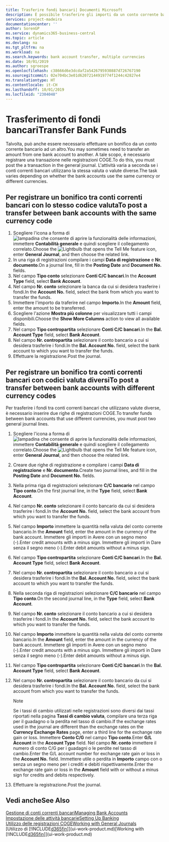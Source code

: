 ```yaml
---
title: Trasferire fondi bancari| Documenti Microsoft
description: È possibile trasferire gli importi da un conto corrente bancario a un altro, incluse le valute diverse, tramite la registrazione della transazione nelle registrazioni COGE.
services: project-madeira
documentationcenter: ''
author: SorenGP
ms.service: dynamics365-business-central
ms.topic: article
ms.devlang: na
ms.tgt_pltfrm: na
ms.workload: na
ms.search.keywords: bank account transfer, multiple currencies
ms.date: 10/01/2019
ms.author: sgroespe
ms.openlocfilehash: c38666d6e3dcdaf2a5426795930887d726767190
ms.sourcegitcommit: 02e704bc3e01d62072144919774f1244c42827e4
ms.translationtype: HT
ms.contentlocale: it-CH
ms.lasthandoff: 10/01/2019
ms.locfileid: "2304048"
---
```

# <a name="transfer-bank-funds"></a><span data-ttu-id="9c859-103">Trasferimento di fondi bancari</span><span class="sxs-lookup"><span data-stu-id="9c859-103">Transfer Bank Funds</span></span>
<span data-ttu-id="9c859-104">Talvolta, può anche essere necessario effettuare un bonifico da un conto corrente bancario ad un altro.</span><span class="sxs-lookup"><span data-stu-id="9c859-104">You may sometimes need to transfer an amount from one bank account to another.</span></span> <span data-ttu-id="9c859-105">A tale scopo, è necessario registrare una transazione nelle registrazioni COGE.</span><span class="sxs-lookup"><span data-stu-id="9c859-105">To do this, you must post the a transaction in the general journal.</span></span> <span data-ttu-id="9c859-106">L'attività varia a seconda se i conti correnti bancari utilizzano la stessa valuta o valute diverse.</span><span class="sxs-lookup"><span data-stu-id="9c859-106">The task varies depending on whether the bank accounts use the same currency or different currencies.</span></span>

## <a name="to-post-a-transfer-between-bank-accounts-with-the-same-currency-code"></a><span data-ttu-id="9c859-107">Per registrare un bonifico tra conti correnti bancari con lo stesso codice valuta</span><span class="sxs-lookup"><span data-stu-id="9c859-107">To post a transfer between bank accounts with the same currency code</span></span>
1. <span data-ttu-id="9c859-108">Scegliere l'icona a forma di ![lampadina che consente di aprire la funzionalità delle informazioni](media/ui-search/search_small.png "Informazioni sull'operazione che si desidera eseguire"), immettere **Contabilità generale** e quindi scegliere il collegamento correlato.</span><span class="sxs-lookup"><span data-stu-id="9c859-108">Choose the ![Lightbulb that opens the Tell Me feature](media/ui-search/search_small.png "Tell me what you want to do") icon, enter **General Journal**, and then choose the related link.</span></span>
2. <span data-ttu-id="9c859-109">In una riga di registrazioni compilare i campi **Data di registrazione** e **Nr. documento**.</span><span class="sxs-lookup"><span data-stu-id="9c859-109">On a journal line, fill in the **Posting Date** and **Document No.** fields.</span></span>
3. <span data-ttu-id="9c859-110">Nel campo **Tipo conto** selezionare **Conti C/C bancari**.</span><span class="sxs-lookup"><span data-stu-id="9c859-110">In the **Account Type** field, select **Bank Account**.</span></span>
4. <span data-ttu-id="9c859-111">Nel campo **Nr. conto** selezionare la banca da cui si desidera trasferire i fondi.</span><span class="sxs-lookup"><span data-stu-id="9c859-111">In the **Account No.** field, select the bank from which you want to transfer the funds.</span></span>
5. <span data-ttu-id="9c859-112">Immettere l'importo da traferire nel campo **Importo**.</span><span class="sxs-lookup"><span data-stu-id="9c859-112">In the **Amount** field, enter the amount to be transferred.</span></span>
6. <span data-ttu-id="9c859-113">Scegliere l'azione **Mostra più colonne** per visualizzare tutti i campi disponibili.</span><span class="sxs-lookup"><span data-stu-id="9c859-113">Choose the **Show More Columns** action to view all available fields.</span></span>
7. <span data-ttu-id="9c859-114">Nel campo **Tipo contropartita** selezionare **Conti C/C bancari**.</span><span class="sxs-lookup"><span data-stu-id="9c859-114">In the **Bal. Account Type** field, select **Bank Account**.</span></span>
8. <span data-ttu-id="9c859-115">Nel campo **Nr. contropartita** selezionare il conto bancario a cui si desidera trasferire i fondi.</span><span class="sxs-lookup"><span data-stu-id="9c859-115">In the **Bal. Account No.** field, select the bank account to which you want to transfer the funds.</span></span>
9. <span data-ttu-id="9c859-116">Effettuare la registrazione.</span><span class="sxs-lookup"><span data-stu-id="9c859-116">Post the journal.</span></span>

## <a name="to-post-a-transfer-between-bank-accounts-with-different-currency-codes"></a><span data-ttu-id="9c859-117">Per registrare un bonifico tra conti correnti bancari con codici valuta diversi</span><span class="sxs-lookup"><span data-stu-id="9c859-117">To post a transfer between bank accounts with different currency codes</span></span>
<span data-ttu-id="9c859-118">Per trasferire i fondi tra conti correnti bancari che utilizzano valute diverse, è necessario inserire due righe di registrazioni COGE.</span><span class="sxs-lookup"><span data-stu-id="9c859-118">To transfer funds between bank accounts that use different currencies, you must post two general journal lines.</span></span>

1. <span data-ttu-id="9c859-119">Scegliere l'icona a forma di ![lampadina che consente di aprire la funzionalità delle informazioni](media/ui-search/search_small.png "Informazioni sull'operazione che si desidera eseguire"), immettere **Contabilità generale** e quindi scegliere il collegamento correlato.</span><span class="sxs-lookup"><span data-stu-id="9c859-119">Choose the ![Lightbulb that opens the Tell Me feature](media/ui-search/search_small.png "Tell me what you want to do") icon, enter **General Journal**, and then choose the related link.</span></span>
2. <span data-ttu-id="9c859-120">Creare due righe di registrazione e compilare i campi **Data di registrazione** e **Nr. documento**.</span><span class="sxs-lookup"><span data-stu-id="9c859-120">Create two journal lines, and fill in the **Posting Date** and **Document No.** fields.</span></span>
3. <span data-ttu-id="9c859-121">Nella prima riga di registrazioni selezionare **C/C bancario** nel campo **Tipo conto**.</span><span class="sxs-lookup"><span data-stu-id="9c859-121">On the first journal line, in the **Type** field, select **Bank Account**.</span></span>
4. <span data-ttu-id="9c859-122">Nel campo **Nr. conto** selezionare il conto bancario da cui si desidera trasferire i fondi.</span><span class="sxs-lookup"><span data-stu-id="9c859-122">In the **Account No.** field, select the bank account from which you want to transfer the funds.</span></span>
5. <span data-ttu-id="9c859-123">Nel campo **Importo** immettere la quantità nella valuta del conto corrente bancario.</span><span class="sxs-lookup"><span data-stu-id="9c859-123">In the **Amount** field, enter the amount in the currency of the bank account.</span></span> <span data-ttu-id="9c859-124">Immettere gli importi in Avere con un segno meno (-).</span><span class="sxs-lookup"><span data-stu-id="9c859-124">Enter credit amounts with a minus sign.</span></span> <span data-ttu-id="9c859-125">Immettere gli importi in Dare senza il segno meno (-).</span><span class="sxs-lookup"><span data-stu-id="9c859-125">Enter debit amounts without a minus sign.</span></span>
6. <span data-ttu-id="9c859-126">Nel campo **Tipo contropartita** selezionare **Conti C/C bancari**.</span><span class="sxs-lookup"><span data-stu-id="9c859-126">In the **Bal. Account Type** field, select **Bank Account**.</span></span>
7. <span data-ttu-id="9c859-127">Nel campo **Nr. contropartita** selezionare il conto bancario a cui si desidera trasferire i fondi.</span><span class="sxs-lookup"><span data-stu-id="9c859-127">In the **Bal. Account No.** field, select the bank account to which you want to transfer the funds.</span></span>
8. <span data-ttu-id="9c859-128">Nella seconda riga di registrazioni selezionare **C/C bancario** nel campo **Tipo conto**.</span><span class="sxs-lookup"><span data-stu-id="9c859-128">On the second journal line, in the **Type** field, select **Bank Account**.</span></span>
9. <span data-ttu-id="9c859-129">Nel campo **Nr. conto** selezionare il conto bancario a cui si desidera trasferire i fondi.</span><span class="sxs-lookup"><span data-stu-id="9c859-129">In the **Account No.** field, select the bank account to which you want to transfer the funds.</span></span>
10. <span data-ttu-id="9c859-130">Nel campo **Importo** immettere la quantità nella valuta del conto corrente bancario.</span><span class="sxs-lookup"><span data-stu-id="9c859-130">In the **Amount** field, enter the amount in the currency of the bank account.</span></span> <span data-ttu-id="9c859-131">Immettere gli importi in Avere con un segno meno (-).</span><span class="sxs-lookup"><span data-stu-id="9c859-131">Enter credit amounts with a minus sign.</span></span> <span data-ttu-id="9c859-132">Immettere gli importi in Dare senza il segno meno (-).</span><span class="sxs-lookup"><span data-stu-id="9c859-132">Enter debit amounts without a minus sign.</span></span>
11. <span data-ttu-id="9c859-133">Nel campo **Tipo contropartita** selezionare **Conti C/C bancari**.</span><span class="sxs-lookup"><span data-stu-id="9c859-133">In the **Bal. Account Type** field, select **Bank Account**.</span></span>  
12. <span data-ttu-id="9c859-134">Nel campo **Nr. contropartita** selezionare il conto bancario da cui si desidera trasferire i fondi.</span><span class="sxs-lookup"><span data-stu-id="9c859-134">In the **Bal. Account No.** field, select the bank account from which you want to transfer the funds.</span></span>

    > [!NOTE]  
    > <span data-ttu-id="9c859-135">Se i tassi di cambio utilizzati nelle registrazioni sono diversi dai tassi riportati nella pagina **Tassi di cambio valuta**, compilare una terza riga per il guadagno o la perdita nel tasso di cambio.</span><span class="sxs-lookup"><span data-stu-id="9c859-135">If the exchange rates used in the journal are different than the exchange rates on the **Currency Exchange Rates** page, enter a third line for the exchange rate gain or loss.</span></span> <span data-ttu-id="9c859-136">Immettere **Conto C/G** nel campo **Tipo conto**.</span><span class="sxs-lookup"><span data-stu-id="9c859-136">Enter **G/L Account** in the **Account Type** field.</span></span> <span data-ttu-id="9c859-137">Nel campo **Nr. conto** immettere il numero di conto C/G per i guadagni o le perdite nel tasso di cambio.</span><span class="sxs-lookup"><span data-stu-id="9c859-137">Enter the G/L account number for exchange rate gain or loss in the **Account No.** field.</span></span> <span data-ttu-id="9c859-138">Immettere utile o perdita in **Importo** campo con o senza un segno meno per i crediti e debiti rispettivamente.</span><span class="sxs-lookup"><span data-stu-id="9c859-138">Enter the exchange rate gain or loss in the **Amount** field with or without a minus sign for credits and debits respectively.</span></span>
13. <span data-ttu-id="9c859-139">Effettuare la registrazione.</span><span class="sxs-lookup"><span data-stu-id="9c859-139">Post the journal.</span></span>

## <a name="see-also"></a><span data-ttu-id="9c859-140">Vedi anche</span><span class="sxs-lookup"><span data-stu-id="9c859-140">See Also</span></span>
[<span data-ttu-id="9c859-141">Gestione di conti correnti bancari</span><span class="sxs-lookup"><span data-stu-id="9c859-141">Managing Bank Accounts</span></span>](bank-manage-bank-accounts.md)  
[<span data-ttu-id="9c859-142">Impostazione delle attività bancarie</span><span class="sxs-lookup"><span data-stu-id="9c859-142">Setting Up Banking</span></span>](bank-setup-banking.md)  
[<span data-ttu-id="9c859-143">Utilizzo delle registrazioni COGE</span><span class="sxs-lookup"><span data-stu-id="9c859-143">Working with General Journals</span></span>](ui-work-general-journals.md)  
<span data-ttu-id="9c859-144">[Utilizzo di [!INCLUDE[d365fin](includes/d365fin_md.md)]](ui-work-product.md)</span><span class="sxs-lookup"><span data-stu-id="9c859-144">[Working with [!INCLUDE[d365fin](includes/d365fin_md.md)]](ui-work-product.md)</span></span>
